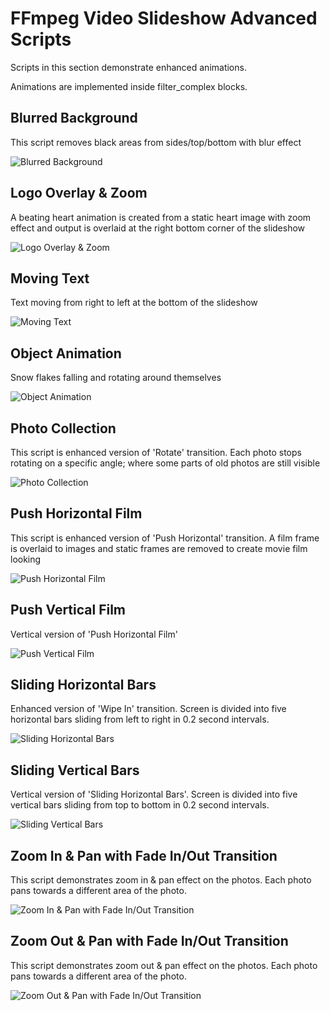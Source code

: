 # FFmpeg Video Slideshow Advanced Scripts

Scripts in this section demonstrate enhanced animations.

Animations are implemented inside filter_complex blocks.


## Blurred Background

This script removes black areas from sides/top/bottom with blur effect

![Blurred Background](../docs/advanced_blurred_background.gif)


## Logo Overlay & Zoom

A beating heart animation is created from a static heart image with zoom effect and output is overlaid at the right bottom corner of the slideshow

![Logo Overlay & Zoom](../docs/advanced_logo_overlay_and_zoom.gif)


## Moving Text

Text moving from right to left at the bottom of the slideshow

![Moving Text](../docs/advanced_moving_text.gif)


## Object Animation

Snow flakes falling and rotating around themselves

![Object Animation](../docs/advanced_object_animation.gif)


## Photo Collection

This script is enhanced version of 'Rotate' transition. Each photo stops rotating on a specific angle; where some parts of old photos are still visible

![Photo Collection](../docs/advanced_photo_collection.gif)


## Push Horizontal Film

This script is enhanced version of 'Push Horizontal' transition. A film frame is overlaid to images and static frames are removed to create movie film looking

![Push Horizontal Film](../docs/advanced_push_horizontal_film.gif)


## Push Vertical Film

Vertical version of 'Push Horizontal Film'

![Push Vertical Film](../docs/advanced_push_vertical_film.gif)


## Sliding Horizontal Bars

Enhanced version of 'Wipe In' transition. Screen is divided into five horizontal bars sliding from left to right in 0.2 second intervals.

![Sliding Horizontal Bars](../docs/advanced_sliding_bars_horizontal.gif)


## Sliding Vertical Bars

Vertical version of 'Sliding Horizontal Bars'. Screen is divided into five vertical bars sliding from top to bottom in 0.2 second intervals.

![Sliding Vertical Bars](../docs/advanced_sliding_bars_vertical.gif)


## Zoom In & Pan with Fade In/Out Transition

This script demonstrates zoom in & pan effect on the photos. Each photo pans towards a different area of the photo.

![Zoom In & Pan with Fade In/Out Transition](../docs/advanced_zoom_in_and_pan_with_fade_in_out.gif)


## Zoom Out & Pan with Fade In/Out Transition

This script demonstrates zoom out & pan effect on the photos. Each photo pans towards a different area of the photo.

![Zoom Out & Pan with Fade In/Out Transition](../docs/advanced_zoom_out_and_pan_with_fade_in_out.gif)
